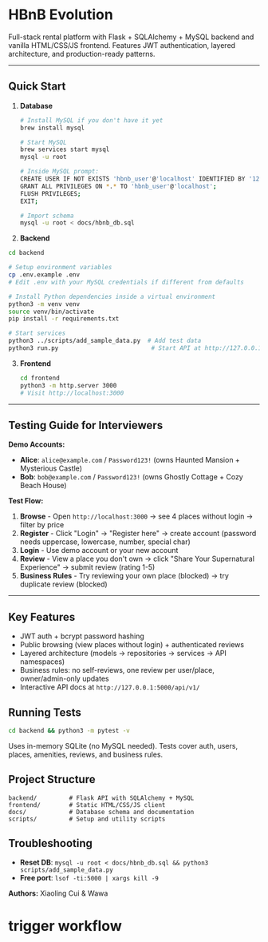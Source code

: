 # HBnB Evolution

Full-stack rental platform with Flask + SQLAlchemy + MySQL backend and vanilla HTML/CSS/JS frontend. Features JWT authentication, layered architecture, and production-ready patterns.

---

## Quick Start

1. **Database**
   ```bash
   # Install MySQL if you don't have it yet
   brew install mysql

   # Start MySQL
   brew services start mysql
   mysql -u root

   # Inside MySQL prompt:
   CREATE USER IF NOT EXISTS 'hbnb_user'@'localhost' IDENTIFIED BY '1234';
   GRANT ALL PRIVILEGES ON *.* TO 'hbnb_user'@'localhost';
   FLUSH PRIVILEGES;
   EXIT;

   # Import schema
   mysql -u root < docs/hbnb_db.sql
   ```

2. **Backend**
```bash
cd backend

# Setup environment variables
cp .env.example .env
# Edit .env with your MySQL credentials if different from defaults

# Install Python dependencies inside a virtual environment
python3 -m venv venv
source venv/bin/activate
pip install -r requirements.txt

# Start services
python3 ../scripts/add_sample_data.py  # Add test data
python3 run.py                          # Start API at http://127.0.0.1:5000
```

3. **Frontend**
   ```bash
   cd frontend
   python3 -m http.server 3000
   # Visit http://localhost:3000
   ```

---

## Testing Guide for Interviewers

**Demo Accounts:**
- **Alice**: `alice@example.com` / `Password123!` (owns Haunted Mansion + Mysterious Castle)
- **Bob**: `bob@example.com` / `Password123!` (owns Ghostly Cottage + Cozy Beach House)

**Test Flow:**
1. **Browse** - Open `http://localhost:3000` → see 4 places without login → filter by price
2. **Register** - Click "Login" → "Register here" → create account (password needs uppercase, lowercase, number, special char)
3. **Login** - Use demo account or your new account
4. **Review** - View a place you don't own → click "Share Your Supernatural Experience" → submit review (rating 1-5)
5. **Business Rules** - Try reviewing your own place (blocked) → try duplicate review (blocked)

---

## Key Features
- JWT auth + bcrypt password hashing
- Public browsing (view places without login) + authenticated reviews
- Layered architecture (models → repositories → services → API namespaces)
- Business rules: no self-reviews, one review per user/place, owner/admin-only updates
- Interactive API docs at `http://127.0.0.1:5000/api/v1/`

## Running Tests
```bash
cd backend && python3 -m pytest -v
```
Uses in-memory SQLite (no MySQL needed). Tests cover auth, users, places, amenities, reviews, and business rules.

## Project Structure

```
backend/         # Flask API with SQLAlchemy + MySQL
frontend/        # Static HTML/CSS/JS client
docs/            # Database schema and documentation
scripts/         # Setup and utility scripts
```

## Troubleshooting
- **Reset DB**: `mysql -u root < docs/hbnb_db.sql && python3 scripts/add_sample_data.py`
- **Free port**: `lsof -ti:5000 | xargs kill -9`

**Authors:** Xiaoling Cui & Wawa
# trigger workflow
